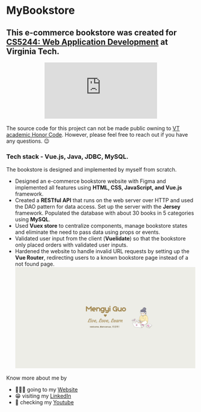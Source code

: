 # MyBookstore

## This e-commerce bookstore was created for [CS5244: Web Application Development](https://cs.vt.edu/Graduate/Courses/GradCourseDescriptions.html) at Virginia Tech.

<figure align="center" class="video_container">
  <iframe src="https://www.youtube.com/embed/mLELJDSgC5Q" title="YouTube video player" frameborder="0" allowfullscreen="true"> </iframe>
</figure>

The source code for this project can not be made public owning to [VT academic Honor Code](https://honorsystem.vt.edu/). However, please feel free to reach out if you have any questions. :wink:

### Tech stack - Vue.js, Java, JDBC, MySQL.

The bookstore is designed and implemented by myself from scratch.

- Designed an e-commerce bookstore website with Figma and implemented all features using **HTML, CSS, JavaScript, and Vue.js** framework.
- Created a **RESTful API** that runs on the web server over HTTP and used the DAO pattern for data access. Set up the server with the **Jersey** framework.
  Populated the database with about 30 books in 5 categories using **MySQL**.
- Used **Vuex store** to centralize components, manage bookstore states and eliminate the need to pass data using props or events.
- Validated user input from the client (**Vuelidate**) so that the bookstore only placed orders with validated user inputs.
- Hardened the website to handle invalid URL requests by setting up the **Vue Router**, redirecting users to a known bookstore page instead of a not found page.
  ![Mengyi Cartoon Pic](/Live,%20Love,%20Learn.png)

Know more about me by

- 🙋🏻‍♀️ going to my [Website](https://mengyig.github.io/#)
- 😁 visiting my [LinkedIn](https://www.linkedin.com/in/mengyi-guo/)
- 🎥 checking my [Youtube](https://www.youtube.com/channel/UCu7Q8pfeEvjgTxVyj7YVxHw)
